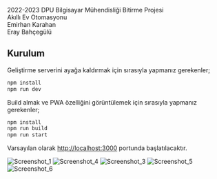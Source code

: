 2022-2023 DPU Bilgisayar Mühendisliği Bitirme Projesi\
Akıllı Ev Otomasyonu\
Emirhan Karahan\
Eray Bahçegülü

## Kurulum

Geliştirme serverini ayağa kaldırmak için sırasıyla yapmanız gerekenler;

```bash
npm install
npm run dev
```
Build almak ve PWA özelliğini görüntülemek için sırasıyla yapmanız gerekenler;

```bash
npm install
npm run build
npm run start
```

Varsayılan olarak [http://localhost:3000](http://localhost:3000) portunda başlatılacaktır.

![Screenshot_1](https://github.com/eraybahcegulu/akilli-ev-otomasyonu/assets/84785201/1ad329ea-711d-4b7f-a428-d8f9d82b82b7)
![Screenshot_4](https://github.com/eraybahcegulu/akilli-ev-otomasyonu/assets/84785201/a62d8cd5-6035-40fe-a598-f0b35a3ed5bd)
![Screenshot_3](https://github.com/eraybahcegulu/akilli-ev-otomasyonu/assets/84785201/276d2e2f-d6e6-4e3b-9cf2-d9d9a0da2cb8)
![Screenshot_5](https://github.com/eraybahcegulu/akilli-ev-otomasyonu/assets/84785201/e9f240d9-14ad-40e1-b4ee-3fe6aa0d517c)
![Screenshot_6](https://github.com/eraybahcegulu/akilli-ev-otomasyonu/assets/84785201/17eda6a6-78ee-4f76-aa6a-b5a8587343c1)
